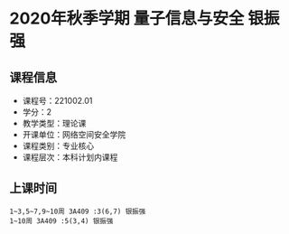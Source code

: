 # 2020年秋季学期 量子信息与安全 银振强






## 课程信息

- 课程号：221002.01
- 学分：2
- 教学类型：理论课
- 开课单位：网络空间安全学院
- 课程类别：专业核心
- 课程层次：本科计划内课程

## 上课时间

```
1~3,5~7,9~10周 3A409 :3(6,7) 银振强
1~10周 3A409 :5(3,4) 银振强
```

